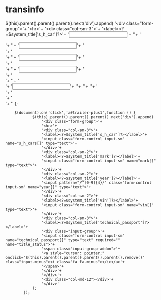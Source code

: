 # transinfo


$(this).parent().parent().parent().next('div').append(
            '<div class="form-group">'+
            '<hr>'+
            '<div class="col-sm-3">'+
            '<label><?=$system_title['s_h_car']?></label>'+
            '<input class="form-control input-sm" name="s_h_cars[]" type="text">'+
            '</div>'+
            '<div class="col-sm-2">'+
            '<label><?=$system_title['mark']?></label>'+
            '<input class="form-control input-sm" name="mark[]" type="text">'+
            '</div>'+
            '<div class="col-sm-2">'+
            '<label><?=$system_title['year']?></label>'+
            '<input pattern="/^[0-9]{4}/" class="form-control input-sm" name="year[]" type="text">'+
            '</div>'+
            '<div class="col-sm-2">'+
            '<label><?=$system_title['vin']?></label>'+
            '<input class="form-control input-sm" name="vin[]" type="text">'+
            '</div>'+
            '<div class="col-sm-3">'+
            '<label><?=$system_title['technical_passport']?></label>'+
            '<div class="input-group">'+
            '<input class="form-control input-sm" name="technical_passport[]" type="text" required="" name="title_status">'+
            '<span class="input-group-addon">'+
            '<a style="cursor: pointer;" onclick="$(this).parent().parent().parent().parent().remove()" class="input-minus"><i class="fa fa-minus"></i></a>'+
            '</span>'+
            '</div>'+
            '</div>'+
            '<div class="col-md-12"></div>'+
            '</div>'
        );

        $(document).on('click','a#trailer-plus1',function () {
                $(this).parent().parent().parent().next('div').append(
                    '<div class="form-group">'+
                    '<hr>'+
                    '<div class="col-sm-3">'+
                    '<label><?=$system_title['s_h_car']?></label>'+
                    '<input class="form-control input-sm" name="s_h_cars[]" type="text">'+
                    '</div>'+
                    '<div class="col-sm-2">'+
                    '<label><?=$system_title['mark']?></label>'+
                    '<input class="form-control input-sm" name="mark[]" type="text">'+
                    '</div>'+
                    '<div class="col-sm-2">'+
                    '<label><?=$system_title['year']?></label>'+
                    '<input pattern="/^[0-9]{4}/" class="form-control input-sm" name="year[]" type="text">'+
                    '</div>'+
                    '<div class="col-sm-2">'+
                    '<label><?=$system_title['vin']?></label>'+
                    '<input class="form-control input-sm" name="vin[]" type="text">'+
                    '</div>'+
                    '<div class="col-sm-3">'+
                    '<label><?=$system_title['technical_passport']?></label>'+
                    '<div class="input-group">'+
                    '<input class="form-control input-sm" name="technical_passport[]" type="text" required="" name="title_status">'+
                    '<span class="input-group-addon">'+
                    '<a style="cursor: pointer;" onclick="$(this).parent().parent().parent().parent().remove()" class="input-minus"><i class="fa fa-minus"></i></a>'+
                    '</span>'+
                    '</div>'+
                    '</div>'+
                    '<div class="col-md-12"></div>'+
                    '</div>'
                );
            });